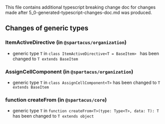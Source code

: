 This file contains additional typescript breaking change doc for changes made after 5_0-generated-typescript-changes-doc.md was produced.

## Changes of generic types

### ItemActiveDirective (in `@spartacus/organization`)

- generic type `T` in `class ItemActiveDirective<T = BaseItem> ` has been changed to `T extends BaseItem`

### AssignCellComponent (in `@spartacus/organization`)

- generic type `T` in `class AssignCellComponent<T>` has been changed to `T extends BaseItem`

### function createFrom (in `@spartacus/core`)

- generic type `T` in `function createFrom<T>(type: Type<T>, data: T): T` has been changed to `T extends object`

